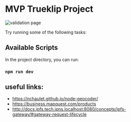 # MVP Trueklip Project
![validation page](src/image.png)

Try running some of the following tasks:

## Available Scripts

In the project directory, you can run:

### `npm run dev`

## useful links:
* https://nchaulet.github.io/node-geocoder/
* https://business.mapquest.com/products
* http://docs.ipfs.tech.ipns.localhost:8080/concepts/ipfs-gateway/#gateway-request-lifecycle

